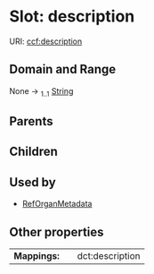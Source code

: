 
# Slot: description




URI: [ccf:description](http://purl.org/ccf/description)


## Domain and Range

None &#8594;  <sub>1..1</sub> [String](types/String.md)

## Parents


## Children


## Used by

 * [RefOrganMetadata](RefOrganMetadata.md)

## Other properties

|  |  |  |
| --- | --- | --- |
| **Mappings:** | | dct:description |

